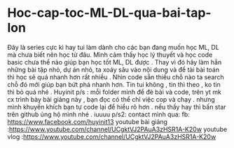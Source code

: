 # Hoc-cap-toc-ML-DL-qua-bai-tap-lon
Đây là series cực kì hay tui làm dành cho các bạn đang muốn học ML, DL mà chưa biết nên học từ đâu. Mình cảm thấy học lý thuyết và học code basic chưa thể nào giúp bạn học tốt ML, DL được . Thay vì đó hãy làm hẳn những bài tập nhỏ, dự án nhỏ, ta xoáy sâu vào nội dung và đề tài bài toán thì học sẽ quá nhanh hơn rất nhiều . Nhìn code sẵn thiếu chỗ nào ta search chỗ đó mới giúp bạn bứt phá nhanh hơn. Tin tui không , tin thì theo , ko tin thì bỏ quá nhé . Huyinit
p/s : mỗi folder mình để đè bài và code, trên yt mk cx trình bày bài giảng này , bạn đọc có thể chỉ việc cop và chạy . nhưng mình khuyến khích bạn tự code lại để hiểu rõ hơn . nếu thấy hay thì bấn star trên github ủng hộ mình nhé . iuuuu
p/s2: contact mình qua:
fb: https://www.facebook.com/huyinit13
youtube bài giảng :https://www.youtube.com/channel/UCgktVJ2PAuA3zHSR1A-K20w
youtube vlog :https://www.youtube.com/channel/UCgktVJ2PAuA3zHSR1A-K20w
